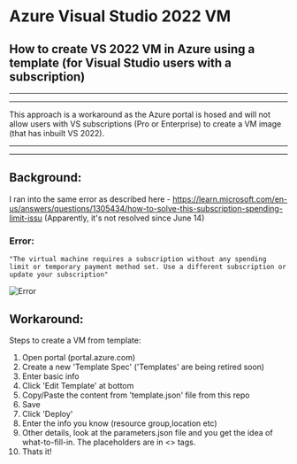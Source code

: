 # Azure Visual Studio 2022 VM

## How to create VS 2022 VM in Azure using a template (for Visual Studio users with a subscription)

***
***
  This approach is a workaround as the Azure portal is hosed and will not allow users with VS subscriptions (Pro or Enterprise) to create a VM image (that has 
  inbuilt VS 2022).
***
***

## Background:

I ran into the same error as described here - https://learn.microsoft.com/en-us/answers/questions/1305434/how-to-solve-this-subscription-spending-limit-issu
(Apparently, it's not resolved since June 14)

### Error:
    "The virtual machine requires a subscription without any spending limit or temporary payment method set. Use a different subscription or update your subscription"

![Error](https://learn-attachment.microsoft.com/api/attachments/06b51a16-0d6e-4eff-a4d3-0725f48e389f?platform=QnA)

## Workaround:

Steps to create a VM from template:

1. Open portal (portal.azure.com)
2. Create a new 'Template Spec' ('Templates' are being retired soon)
3. Enter basic info
4. Click 'Edit Template' at bottom
5. Copy/Paste the content from 'template.json' file from this repo
6. Save
7. Click 'Deploy'
8. Enter the info you know (resource group,location etc)
9. Other details, look at the parameters.json file and you get the idea of what-to-fill-in. The placeholders are in <> tags.
10. Thats it!
